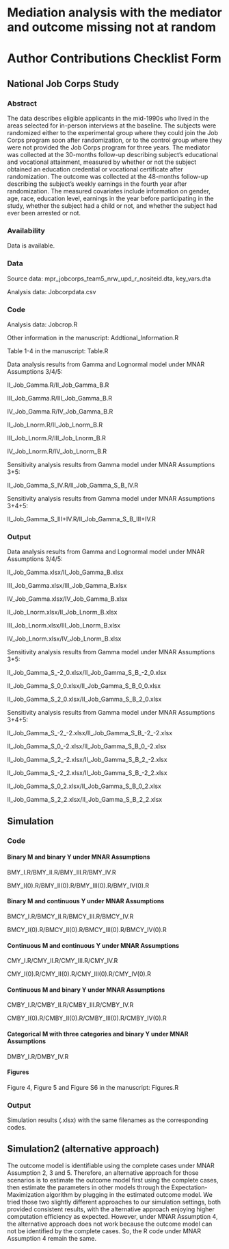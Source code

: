 # Mediation analysis with the mediator and outcome missing not at random

# Author Contributions Checklist Form

## National Job Corps Study

### Abstract 

The data describes eligible applicants in the mid-1990s who lived in the areas selected for in-person interviews at the baseline. The subjects were randomized either to the experimental group where they could join the Job Corps program soon after randomization, or to the control group where they were not provided the Job Corps program for three years. The mediator was collected at the 30-months follow-up describing subject’s educational and vocational attainment, measured by whether or not the subject obtained an education credential or vocational certificate after randomization. The outcome was collected at the 48-months follow-up describing the subject’s weekly earnings in the fourth year after randomization. The measured covariates include information on gender, age, race, education level, earnings in the year before participating in the study, whether the subject had a child or not, and whether the subject had ever been arrested or not.

### Availability

Data is available.

### Data 

Source data: mpr_jobcorps_team5_nrw_upd_r_nositeid.dta, key_vars.dta

Analysis data: Jobcorpdata.csv

### Code

Analysis data: Jobcrop.R

Other information in the manuscript: Addtional_Information.R

Table 1-4 in the manuscript: Table.R

Data analysis results from Gamma and Lognormal model under MNAR Assumptions 3/4/5: 

II_Job_Gamma.R/II_Job_Gamma_B.R

III_Job_Gamma.R/III_Job_Gamma_B.R

IV_Job_Gamma.R/IV_Job_Gamma_B.R

II_Job_Lnorm.R/II_Job_Lnorm_B.R

III_Job_Lnorm.R/III_Job_Lnorm_B.R

IV_Job_Lnorm.R/IV_Job_Lnorm_B.R

Sensitivity analysis results from Gamma model under MNAR Assumptions 3+5: 

II_Job_Gamma_S_IV.R/II_Job_Gamma_S_B_IV.R

Sensitivity analysis results from Gamma model under MNAR Assumptions 3+4+5: 

II_Job_Gamma_S_III+IV.R/II_Job_Gamma_S_B_III+IV.R

### Output

Data analysis results from Gamma and Lognormal model under MNAR Assumptions 3/4/5: 

II_Job_Gamma.xlsx/II_Job_Gamma_B.xlsx

III_Job_Gamma.xlsx/III_Job_Gamma_B.xlsx

IV_Job_Gamma.xlsx/IV_Job_Gamma_B.xlsx

II_Job_Lnorm.xlsx/II_Job_Lnorm_B.xlsx

III_Job_Lnorm.xlsx/III_Job_Lnorm_B.xlsx

IV_Job_Lnorm.xlsx/IV_Job_Lnorm_B.xlsx

Sensitivity analysis results from Gamma model under MNAR Assumptions 3+5:

II_Job_Gamma_S_-2_0.xlsx/II_Job_Gamma_S_B_-2_0.xlsx

II_Job_Gamma_S_0_0.xlsx/II_Job_Gamma_S_B_0_0.xlsx

II_Job_Gamma_S_2_0.xlsx/II_Job_Gamma_S_B_2_0.xlsx

Sensitivity analysis results from Gamma model under MNAR Assumptions 3+4+5: 

II_Job_Gamma_S_-2_-2.xlsx/II_Job_Gamma_S_B_-2_-2.xlsx

II_Job_Gamma_S_0_-2.xlsx/II_Job_Gamma_S_B_0_-2.xlsx

II_Job_Gamma_S_2_-2.xlsx/II_Job_Gamma_S_B_2_-2.xlsx

II_Job_Gamma_S_-2_2.xlsx/II_Job_Gamma_S_B_-2_2.xlsx

II_Job_Gamma_S_0_2.xlsx/II_Job_Gamma_S_B_0_2.xlsx

II_Job_Gamma_S_2_2.xlsx/II_Job_Gamma_S_B_2_2.xlsx

## Simulation

### Code

#### Binary M and binary Y under MNAR Assumptions

BMY_I.R/BMY_II.R/BMY_III.R/BMY_IV.R

BMY_I(0).R/BMY_II(0).R/BMY_III(0).R/BMY_IV(0).R

#### Binary M and continuous Y under MNAR Assumptions

BMCY_I.R/BMCY_II.R/BMCY_III.R/BMCY_IV.R

BMCY_I(0).R/BMCY_II(0).R/BMCY_III(0).R/BMCY_IV(0).R

#### Continuous M and continuous Y under MNAR Assumptions

CMY_I.R/CMY_II.R/CMY_III.R/CMY_IV.R

CMY_I(0).R/CMY_II(0).R/CMY_III(0).R/CMY_IV(0).R

#### Continuous M and binary Y under MNAR Assumptions

CMBY_I.R/CMBY_II.R/CMBY_III.R/CMBY_IV.R

CMBY_I(0).R/CMBY_II(0).R/CMBY_III(0).R/CMBY_IV(0).R

#### Categorical M with three categories and binary Y under MNAR Assumptions

DMBY_I.R/DMBY_IV.R

#### Figures

Figure 4, Figure 5 and Figure S6 in the manuscript: Figures.R

### Output

Simulation results (.xlsx) with the same filenames as the corresponding codes. 

## Simulation2 (alternative approach)

The outcome model is identifiable using the complete cases under MNAR Assumption 2, 3 and 5. Therefore, an alternative approach for those scenarios is to estimate the outcome model first using the complete cases, then estimate the parameters in other models through the Expectation-Maximization algorithm by plugging in the estimated outcome model. We tried those two slightly different approaches to our simulation settings, both provided consistent results, with the alternative approach enjoying higher computation efficiency as expected. However, under MNAR Assumption 4, the alternative approach does not work because the outcome model can not be identified by the complete cases. So, the R code under MNAR Assumption 4 remain the same.

